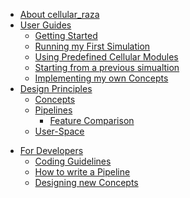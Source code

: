 - [About cellular_raza](about_cellular_raza.md)
- [User Guides](UserGuides.md)
    - [Getting Started](GettingStarted.md)
    - [Running my First Simulation](UserGuidesFirstSim.md)
    - [Using Predefined Cellular Modules](UserGuidesPredefinedCellularModules.md)
    - [Starting from a previous simualtion](UserGuidesStartFromPreviousSimualtion.md)
    - [Implementing my own Concepts](UserGuidesImplementOwnConcepts.md)
- [Design Principles](DesignPrinciples.md)
    - [Concepts](DesignPrinciples-Concepts.md)
    - [Pipelines](DesignPrinciples-Pipelines.md)
 	   - [Feature Comparison](DesignPrinciples-PipelinesFeatureComparison.md)
    - [User-Space](AbstractionLayersUser-Space.md)
<!-- - [Benchmarking](Benchmarking.md)
    - [Pipelines](BenchmarkPipelines.md)
    - [Algorithms](BenchmarkAlgorithms.md)
    - [Hardware](BenchmarkHardware.md) -->
- [For Developers](Developers.md)
    - [Coding Guidelines](DevelopersCodingGuidelines.md)
    - [How to write a Pipeline](DevelopersHowToWritePipeline.md)
    - [Designing new Concepts](DevelopersDesigningNewConcepts.md)
